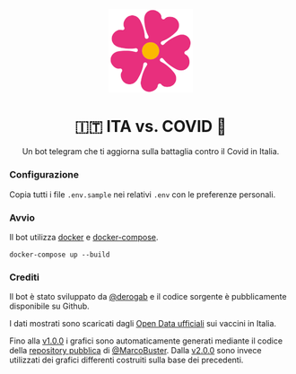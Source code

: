 

<div align="center">
<img src="./assets/images/logo.png" width="150">
</div>
<div align="center">
  <h1 align="center">🇮🇹 ITA vs. COVID 🦠</h1>
  Un bot telegram che ti aggiorna sulla battaglia contro il Covid in Italia.
</div>

### Configurazione
Copia tutti i file `.env.sample` nei relativi `.env` con le preferenze personali.

### Avvio
Il bot utilizza [docker](https://www.docker.com/) e [docker-compose](https://docs.docker.com/compose).
```
docker-compose up --build
```

### Crediti

Il bot è stato sviluppato da [@derogab](https://github.com/derogab) e il codice sorgente è pubblicamente disponibile su Github. 

I dati mostrati sono scaricati dagli [Open Data ufficiali](https://github.com/italia/covid19-opendata-vaccini) sui vaccini in Italia. 

Fino alla [v1.0.0](#v1.0.0) i grafici sono automaticamente generati mediante il codice della [repository pubblica](https://github.com/MarcoBuster/quanto-manca) di [@MarcoBuster](https://github.com/MarcoBuster). Dalla [v2.0.0](#v2.0.0) sono invece utilizzati dei grafici differenti costruiti sulla base dei precedenti.

